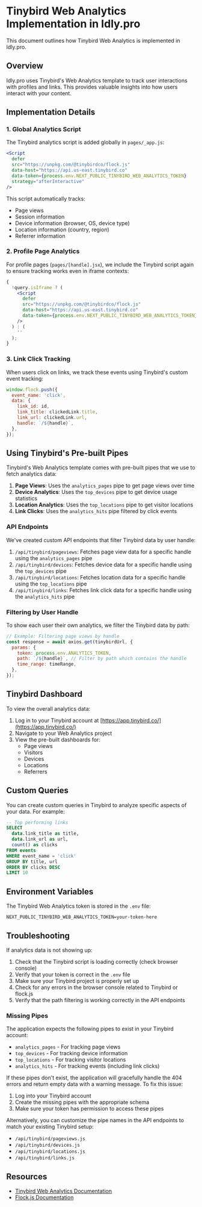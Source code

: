 # Tinybird Web Analytics Implementation in Idly.pro

This document outlines how Tinybird Web Analytics is implemented in Idly.pro.

## Overview

Idly.pro uses Tinybird's Web Analytics template to track user interactions with profiles and links. This provides valuable insights into how users interact with your content.

## Implementation Details

### 1. Global Analytics Script

The Tinybird analytics script is added globally in `pages/_app.js`:

```jsx
<Script
  defer
  src="https://unpkg.com/@tinybirdco/flock.js"
  data-host="https://api.us-east.tinybird.co"
  data-token={process.env.NEXT_PUBLIC_TINYBIRD_WEB_ANALYTICS_TOKEN}
  strategy="afterInteractive"
/>
```

This script automatically tracks:

- Page views
- Session information
- Device information (browser, OS, device type)
- Location information (country, region)
- Referrer information

### 2. Profile Page Analytics

For profile pages (`pages/[handle].jsx`), we include the Tinybird script again to ensure tracking works even in iframe contexts:

```jsx
{
  !query.isIframe ? (
    <Script
      defer
      src="https://unpkg.com/@tinybirdco/flock.js"
      data-host="https://api.us-east.tinybird.co"
      data-token={process.env.NEXT_PUBLIC_TINYBIRD_WEB_ANALYTICS_TOKEN}
    />
  ) : (
    ''
  );
}
```

### 3. Link Click Tracking

When users click on links, we track these events using Tinybird's custom event tracking:

```jsx
window.flock.push({
  event_name: 'click',
  data: {
    link_id: id,
    link_title: clickedLink.title,
    link_url: clickedLink.url,
    handle: `/${handle}`,
  },
});
```

## Using Tinybird's Pre-built Pipes

Tinybird's Web Analytics template comes with pre-built pipes that we use to fetch analytics data:

1. **Page Views**: Uses the `analytics_pages` pipe to get page views over time
2. **Device Analytics**: Uses the `top_devices` pipe to get device usage statistics
3. **Location Analytics**: Uses the `top_locations` pipe to get visitor locations
4. **Link Clicks**: Uses the `analytics_hits` pipe filtered by click events

### API Endpoints

We've created custom API endpoints that filter Tinybird data by user handle:

1. `/api/tinybird/pageviews`: Fetches page view data for a specific handle using the `analytics_pages` pipe
2. `/api/tinybird/devices`: Fetches device data for a specific handle using the `top_devices` pipe
3. `/api/tinybird/locations`: Fetches location data for a specific handle using the `top_locations` pipe
4. `/api/tinybird/links`: Fetches link click data for a specific handle using the `analytics_hits` pipe

### Filtering by User Handle

To show each user their own analytics, we filter the Tinybird data by path:

```javascript
// Example: Filtering page views by handle
const response = await axios.get(tinybirdUrl, {
  params: {
    token: process.env.ANALYTICS_TOKEN,
    path: `/${handle}`, // Filter by path which contains the handle
    time_range: timeRange,
  },
});
```

## Tinybird Dashboard

To view the overall analytics data:

1. Log in to your Tinybird account at [https://app.tinybird.co/](https://app.tinybird.co/)
2. Navigate to your Web Analytics project
3. View the pre-built dashboards for:
   - Page views
   - Visitors
   - Devices
   - Locations
   - Referrers

## Custom Queries

You can create custom queries in Tinybird to analyze specific aspects of your data. For example:

```sql
-- Top performing links
SELECT
  data.link_title as title,
  data.link_url as url,
  count() as clicks
FROM events
WHERE event_name = 'click'
GROUP BY title, url
ORDER BY clicks DESC
LIMIT 10
```

## Environment Variables

The Tinybird Web Analytics token is stored in the `.env` file:

```
NEXT_PUBLIC_TINYBIRD_WEB_ANALYTICS_TOKEN=your-token-here
```

## Troubleshooting

If analytics data is not showing up:

1. Check that the Tinybird script is loading correctly (check browser console)
2. Verify that your token is correct in the `.env` file
3. Make sure your Tinybird project is properly set up
4. Check for any errors in the browser console related to Tinybird or flock.js
5. Verify that the path filtering is working correctly in the API endpoints

### Missing Pipes

The application expects the following pipes to exist in your Tinybird account:

- `analytics_pages` - For tracking page views
- `top_devices` - For tracking device information
- `top_locations` - For tracking visitor locations
- `analytics_hits` - For tracking events (including link clicks)

If these pipes don't exist, the application will gracefully handle the 404 errors and return empty data with a warning message. To fix this issue:

1. Log into your Tinybird account
2. Create the missing pipes with the appropriate schema
3. Make sure your token has permission to access these pipes

Alternatively, you can customize the pipe names in the API endpoints to match your existing Tinybird setup:

- `/api/tinybird/pageviews.js`
- `/api/tinybird/devices.js`
- `/api/tinybird/locations.js`
- `/api/tinybird/links.js`

## Resources

- [Tinybird Web Analytics Documentation](https://www.tinybird.co/docs/guides/web-analytics.html)
- [Flock.js Documentation](https://www.tinybird.co/docs/guides/flock-js.html)
